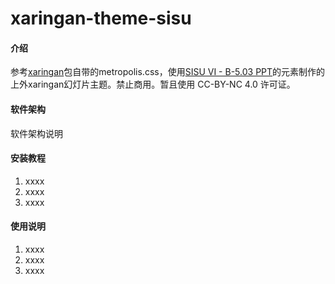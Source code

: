 # xaringan-theme-sisu

#### 介绍
参考[xaringan](https://slides.yihui.org/xaringan)包自带的metropolis.css，使用[SISU VI - B-5.03 PPT](http://www.shisu.edu.cn/about/identity-guidelines)的元素制作的上外xaringan幻灯片主题。禁止商用。暂且使用 CC-BY-NC 4.0 许可证。

#### 软件架构
软件架构说明


#### 安装教程

1.  xxxx
2.  xxxx
3.  xxxx

#### 使用说明

1.  xxxx
2.  xxxx
3.  xxxx
